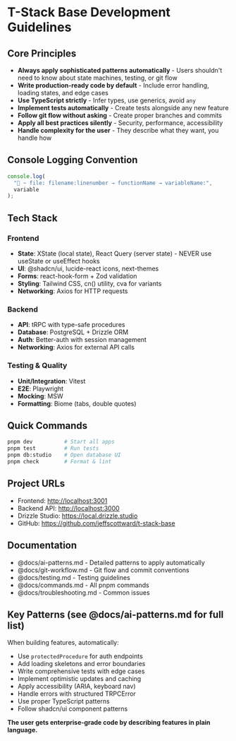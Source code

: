 # T-Stack Base Development Guidelines

## Core Principles

- **Always apply sophisticated patterns automatically** - Users shouldn't need to know about state machines, testing, or git flow
- **Write production-ready code by default** - Include error handling, loading states, and edge cases
- **Use TypeScript strictly** - Infer types, use generics, avoid `any`
- **Implement tests automatically** - Create tests alongside any new feature
- **Follow git flow without asking** - Create proper branches and commits
- **Apply all best practices silently** - Security, performance, accessibility
- **Handle complexity for the user** - They describe what they want, you handle how

## Console Logging Convention

```javascript
console.log(
  "🚀 ~ file: filename:linenumber → functionName → variableName:",
  variable
);
```

## Tech Stack

### Frontend

- **State**: XState (local state), React Query (server state) - NEVER use useState or useEffect hooks
- **UI**: @shadcn/ui, lucide-react icons, next-themes
- **Forms**: react-hook-form + Zod validation
- **Styling**: Tailwind CSS, cn() utility, cva for variants
- **Networking**: Axios for HTTP requests

### Backend

- **API**: tRPC with type-safe procedures
- **Database**: PostgreSQL + Drizzle ORM
- **Auth**: Better-auth with session management
- **Networking**: Axios for external API calls

### Testing & Quality

- **Unit/Integration**: Vitest
- **E2E**: Playwright
- **Mocking**: MSW
- **Formatting**: Biome (tabs, double quotes)

## Quick Commands

```bash
pnpm dev          # Start all apps
pnpm test         # Run tests
pnpm db:studio    # Open database UI
pnpm check        # Format & lint
```

## Project URLs

- Frontend: <http://localhost:3001>
- Backend API: <http://localhost:3000>
- Drizzle Studio: <https://local.drizzle.studio>
- GitHub: <https://github.com/jeffscottward/t-stack-base>

## Documentation

- @docs/ai-patterns.md - Detailed patterns to apply automatically
- @docs/git-workflow.md - Git flow and commit conventions
- @docs/testing.md - Testing guidelines
- @docs/commands.md - All pnpm commands
- @docs/troubleshooting.md - Common issues

## Key Patterns (see @docs/ai-patterns.md for full list)

When building features, automatically:

- Use `protectedProcedure` for auth endpoints
- Add loading skeletons and error boundaries
- Write comprehensive tests with edge cases
- Implement optimistic updates and caching
- Apply accessibility (ARIA, keyboard nav)
- Handle errors with structured TRPCError
- Use proper TypeScript patterns
- Follow shadcn/ui component patterns

**The user gets enterprise-grade code by describing features in plain language.**

